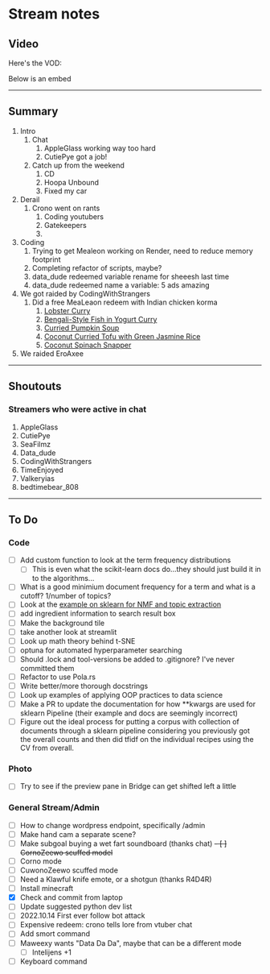 # Stream notes

## Video

Here's the VOD:

Below is an embed

---

## Summary

1. Intro
   1. Chat
      1. AppleGlass working way too hard
      2. CutiePye got a job!
   2. Catch up from the weekend
      1. CD
      2. Hoopa Unbound
      3. Fixed my car
2. Derail
   1. Crono went on rants
      1. Coding youtubers
      2. Gatekeepers
      3. 
3. Coding
   1. Trying to get Mealeon working on Render, need to reduce memory footprint
   2. Completing refactor of scripts, maybe?
   3. data_dude redeemed variable rename for sheeesh last time
   4. data_dude redeemed name a variable: 5 ads amazing
4. We got raided by CodingWithStrangers
   1. Did a free MeaLeaon redeem with Indian chicken korma
      1. [Lobster Curry](https://www.epicurious.com/recipes/food/views/lobster-curry-231242)
      2. [Bengali-Style Fish in Yogurt Curry](https://www.epicurious.com/recipes/food/views/bengali-style-fish-in-yogurt-curry-367030)
      3. [Curried Pumpkin Soup](https://www.epicurious.com/recipes/food/views/curried-pumpkin-soup-232968)
      4. [Coconut Curried Tofu with Green Jasmine Rice](https://www.epicurious.com/recipes/food/views/coconut-curried-tofu-with-green-jasmine-rice-107640)
      5. [Coconut Spinach Snapper](https://www.epicurious.com/recipes/food/views/coconut-spinach-snapper-234079)
5. We raided EroAxee
---

## Shoutouts

### Streamers who were active in chat

1. AppleGlass
2. CutiePye
3. SeaFilmz
4. Data_dude
5. CodingWithStrangers
6. TimeEnjoyed
7. Valkeryias
8. bedtimebear_808
---

## To Do

### Code

- [ ] Add custom function to look at the term frequency distributions
  - [ ] This is even what the scikit-learn docs do...they should just build it in to the algorithms...
- [ ] What is a good minimium document frequency for a term and what is a cutoff? 1/number of topics?
- [ ] Look at the [example on sklearn for NMF and topic extraction](https://scikit-learn.org/stable/auto_examples/applications/plot_topics_extraction_with_nmf_lda.html#sphx-glr-auto-examples-applications-plot-topics-extraction-with-nmf-lda-py)
- [ ] add ingredient information to search result box
- [ ] Make the background tile
- [ ] take another look at streamlit
- [ ] Look up math theory behind t-SNE
- [ ] optuna for automated hyperparameter searching
- [ ] Should .lock and tool-versions be added to .gitignore? I've never committed them
- [ ] Refactor to use Pola.rs
- [ ] Write better/more thorough docstrings
- [ ] Look up examples of applying OOP practices to data science
- [ ] Make a PR to update the documentation for how **kwargs are used for sklearn Pipeline (their example and docs are seemingly incorrect)
- [ ] Figure out the ideal process for putting a corpus with collection of documents through a sklearn pipeline considering you previously got the overall counts and then did tfidf on the individual recipes using the CV from overall.

### Photo

- [ ] Try to see if the preview pane in Bridge can get shifted left a little

### General Stream/Admin

- [ ] How to change wordpress endpoint, specifically /admin
- [ ] Make hand cam a separate scene?
- [ ] Make subgoal buying a wet fart soundboard (thanks chat)
~~- [ ] CornoZeewo scuffed model~~
- [ ] Corno mode
- [ ] CuwonoZeewo scuffed mode
- [ ] Need a Klawful knife emote, or a shotgun (thanks R4D4R)
- [ ] Install minecraft
- [X] Check and commit from laptop
- [ ] Update suggested python dev list
- [ ] 2022.10.14 First ever follow bot attack
- [ ] Expensive redeem: crono tells lore from vtuber chat
- [ ] Add smort command
- [ ] Maweexy wants "Data Da Da", maybe that can be a different mode
  - [ ] Intelijens +1
- [ ] Keyboard command
